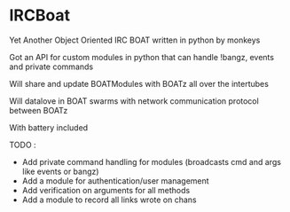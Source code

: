 IRCBoat
=======

Yet Another Object Oriented IRC BOAT written in python by monkeys

Got an API for custom modules in python that can handle !bangz, events and private commands

Will share and update BOATModules with BOATz all over the intertubes 

Will datalove in BOAT swarms with network communication protocol between BOATz

With battery included


TODO :
-	Add private command handling for modules (broadcasts cmd and args like events or bangz)
-	Add a module for authentication/user management
-	Add verification on arguments for all methods
-	Add a module to record all links wrote on chans
